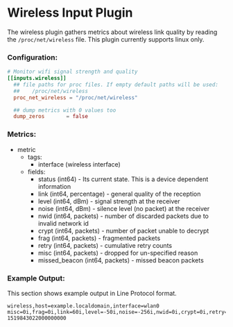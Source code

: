 # Wireless Input Plugin

The wireless plugin gathers metrics about wireless link quality by reading the `/proc/net/wireless` file. This plugin currently supports linux only.

### Configuration:

```toml
# Monitor wifi signal strength and quality
[[inputs.wireless]]
  ## file paths for proc files. If empty default paths will be used:
  ##    /proc/net/wireless
  proc_net_wireless = "/proc/net/wireless"

  ## dump metrics with 0 values too
  dump_zeros       = false
```

### Metrics:

- metric
  - tags:
    - interface (wireless interface)
  - fields:
    - status (int64) - Its current state. This is a device dependent information
    - link (int64, percentage) - general quality of the reception
    - level (int64, dBm) - signal strength at the receiver
    - noise (int64, dBm) - silence level (no packet) at the receiver
    - nwid (int64, packets) - number of discarded packets due to invalid network id
    - crypt (int64, packets) - number of packet unable to decrypt
    - frag (int64, packets) - fragmented packets
    - retry (int64, packets) - cumulative retry counts
    - misc (int64, packets) - dropped for un-specified reason
    - missed_beacon (int64, packets) - missed beacon packets

### Example Output:

This section shows example output in Line Protocol format.

```
wireless,host=example.localdomain,interface=wlan0 misc=0i,frag=0i,link=60i,level=-50i,noise=-256i,nwid=0i,crypt=0i,retry=1525i,missed_beacon=0i,status=0i 1519843022000000000
```
